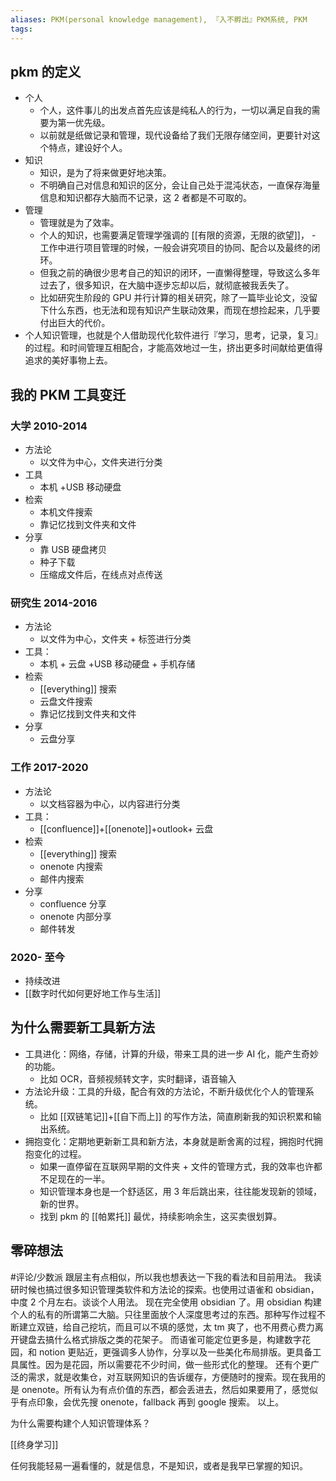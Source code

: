 ```yaml
---
aliases: PKM(personal knowledge management), 『入不孵出』PKM系统, PKM
tags: 
---
```


## pkm 的定义

- 个人
	- 个人，这件事儿的出发点首先应该是纯私人的行为，一切以满足自我的需要为第一优先级。
	- 以前就是纸做记录和管理，现代设备给了我们无限存储空间，更要针对这个特点，建设好个人。
- 知识
	- 知识，是为了将来做更好地决策。
	- 不明确自己对信息和知识的区分，会让自己处于混沌状态，一直保存海量信息和知识都存大脑而不记录，这 2 者都是不可取的。
- 管理
	- 管理就是为了效率。
	- 个人的知识，也需要满足管理学强调的 [[有限的资源，无限的欲望]]，	- 工作中进行项目管理的时候，一般会讲究项目的协同、配合以及最终的闭环。
	- 但我之前的确很少思考自己的知识的闭环，一直懒得整理，导致这么多年过去了，很多知识，在大脑中逐步忘却以后，就彻底被我丢失了。
	- 比如研究生阶段的 GPU 并行计算的相关研究，除了一篇毕业论文，没留下什么东西，也无法和现有知识产生联动效果，而现在想捡起来，几乎要付出巨大的代价。
- 个人知识管理，也就是个人借助现代化软件进行『学习，思考，记录，复习』的过程。和时间管理互相配合，才能高效地过一生，挤出更多时间献给更值得追求的美好事物上去。

## 我的 PKM 工具变迁

### 大学 2010-2014

- 方法论
	- 以文件为中心，文件夹进行分类
- 工具
	- 本机 +USB 移动硬盘
- 检索
	- 本机文件搜索
	- 靠记忆找到文件夹和文件
- 分享
	- 靠 USB 硬盘拷贝
	- 种子下载
	- 压缩成文件后，在线点对点传送

### 研究生 2014-2016

- 方法论
	- 以文件为中心，文件夹 + 标签进行分类
- 工具：
	- 本机 + 云盘 +USB 移动硬盘 + 手机存储
- 检索
	- [[everything]] 搜索
	- 云盘文件搜索
	- 靠记忆找到文件夹和文件
- 分享
	- 云盘分享

### 工作 2017-2020

- 方法论
	- 以文档容器为中心，以内容进行分类
- 工具：
	- [[confluence]]+[[onenote]]+outlook+ 云盘
- 检索
	- [[everything]] 搜索
	- onenote 内搜索
	- 邮件内搜索
- 分享
	- confluence 分享
	- onenote 内部分享
	- 邮件转发

### 2020- 至今

- 持续改进
- [[数字时代如何更好地工作与生活]]

## 为什么需要新工具新方法

- 工具进化：网络，存储，计算的升级，带来工具的进一步 AI 化，能产生奇妙的功能。
	- 比如 OCR，音频视频转文字，实时翻译，语音输入
- 方法论升级：工具的升级，配合有效的方法论，不断升级优化个人的管理系统。
	- 比如 [[双链笔记]]+[[自下而上]] 的写作方法，简直刷新我的知识积累和输出系统。
- 拥抱变化：定期地更新新工具和新方法，本身就是断舍离的过程，拥抱时代拥抱变化的过程。
	- 如果一直停留在互联网早期的文件夹 + 文件的管理方式，我的效率也许都不足现在的一半。
	- 知识管理本身也是一个舒适区，用 3 年后跳出来，往往能发现新的领域，新的世界。
	- 找到 pkm 的 [[帕累托]] 最优，持续影响余生，这买卖很划算。

## 零碎想法

#评论/少数派
跟层主有点相似，所以我也想表达一下我的看法和目前用法。
我读研时候也搞过很多知识管理类软件和方法论的探索。也使用过语雀和 obsidian，中度 2 个月左右。谈谈个人用法。
现在完全使用 obsidian 了。用 obsidian 构建个人的私有的所谓第二大脑。只往里面放个人深度思考过的东西。那种写作过程不断建立双链，给自己挖坑，而且可以不填的感觉，太 tm 爽了，也不用费心费力离开键盘去搞什么格式排版之类的花架子。
而语雀可能定位更多是，构建数字花园，和 notion 更贴近，更强调多人协作，分享以及一些美化布局排版。更具备工具属性。因为是花园，所以需要花不少时间，做一些形式化的整理。
还有个更广泛的需求，就是收集仓，对互联网知识的告诉缓存，方便随时的搜索。现在我用的是 onenote。所有认为有点价值的东西，都会丢进去，然后如果要用了，感觉似乎有点印象，会优先搜 onenote，fallback 再到 google 搜索。
以上。

为什么需要构建个人知识管理体系？

[[终身学习]]

任何我能轻易一遍看懂的，就是信息，不是知识，或者是我早已掌握的知识。
